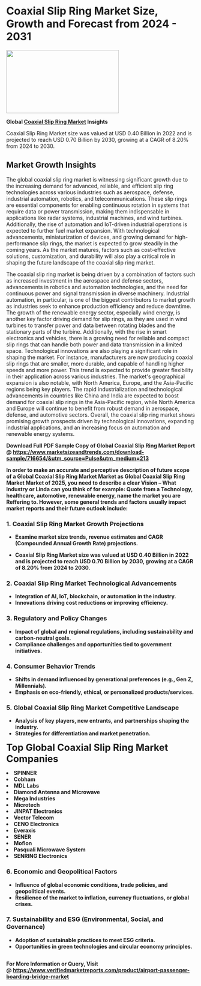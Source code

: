<H1>Coaxial Slip Ring Market Size, Growth and Forecast from 2024 - 2031</H1><img class="aligncenter size-medium wp-image-584254" src="https://thirdeyenews.in/wp-content/uploads/2024/09/Global-Market-Research-300x168.jpeg" alt="" width="300" height="168" /><p><strong>Global&nbsp;<a href="https://www.marketsizeandtrends.com/download-sample/716654/&amp;utm_source=Pulse&amp;utm_medium=213">Coaxial Slip Ring Market</a> Insights</strong></p><p>Coaxial Slip Ring Market size was valued at USD 0.40 Billion in 2022 and is projected to reach USD 0.70 Billion by 2030, growing at a CAGR of 8.20% from 2024 to 2030.</p><p><h2>Market Growth Insights</h2> <p>The global coaxial slip ring market is witnessing significant growth due to the increasing demand for advanced, reliable, and efficient slip ring technologies across various industries such as aerospace, defense, industrial automation, robotics, and telecommunications. These slip rings are essential components for enabling continuous rotation in systems that require data or power transmission, making them indispensable in applications like radar systems, industrial machines, and wind turbines. Additionally, the rise of automation and IoT-driven industrial operations is expected to further fuel market expansion. With technological advancements, miniaturization of devices, and growing demand for high-performance slip rings, the market is expected to grow steadily in the coming years. As the market matures, factors such as cost-effective solutions, customization, and durability will also play a critical role in shaping the future landscape of the coaxial slip ring market.</p> <p><strong></strong></p> <p>The coaxial slip ring market is being driven by a combination of factors such as increased investment in the aerospace and defense sectors, advancements in robotics and automation technologies, and the need for continuous power and signal transmission in diverse machinery. Industrial automation, in particular, is one of the biggest contributors to market growth as industries seek to enhance production efficiency and reduce downtime. The growth of the renewable energy sector, especially wind energy, is another key factor driving demand for slip rings, as they are used in wind turbines to transfer power and data between rotating blades and the stationary parts of the turbine. Additionally, with the rise in smart electronics and vehicles, there is a growing need for reliable and compact slip rings that can handle both power and data transmission in a limited space. Technological innovations are also playing a significant role in shaping the market. For instance, manufacturers are now producing coaxial slip rings that are smaller, more durable, and capable of handling higher speeds and more power. This trend is expected to provide greater flexibility in their application across various industries. The market's geographical expansion is also notable, with North America, Europe, and the Asia-Pacific regions being key players. The rapid industrialization and technological advancements in countries like China and India are expected to boost demand for coaxial slip rings in the Asia-Pacific region, while North America and Europe will continue to benefit from robust demand in aerospace, defense, and automotive sectors. Overall, the coaxial slip ring market shows promising growth prospects driven by technological innovations, expanding industrial applications, and an increasing focus on automation and renewable energy systems. <p><strong></p><p><span class=""><strong>Download Full PDF Sample Copy of Global Coaxial Slip Ring Market Report</strong> @ <a href="https://www.marketsizeandtrends.com/download-sample/716654/&amp;utm_source=Pulse&amp;utm_medium=213" target="_blank">https://www.marketsizeandtrends.com/download-sample/716654/&amp;utm_source=Pulse&amp;utm_medium=213</a></span></p><p>In order to make an accurate and perceptive description of future scope of a Global&nbsp;Coaxial Slip Ring Market Market as Global&nbsp;Coaxial Slip Ring Market Market of 2025, you need to describe a clear Vision &ndash; What Industry or Linda can you think of for example: Quote from a Technology, healthcare, automotive, renewable energy, name the market you are Reffering to. However, some general trends and factors usually impact market reports and their future outlook include:</p><h3>1.&nbsp;<strong>Coaxial Slip Ring Market Growth Projections</strong></h3><ul><li>Examine market size trends, revenue estimates and CAGR (Compounded Annual Growth Rate) projections.</li><li><p>Coaxial Slip Ring Market size was valued at USD 0.40 Billion in 2022 and is projected to reach USD 0.70 Billion by 2030, growing at a CAGR of 8.20% from 2024 to 2030.</p></li></ul><h3>2.&nbsp;<strong>Coaxial Slip Ring Market Technological Advancements</strong></h3><ul><li>Integration of AI, IoT, blockchain, or automation in the industry.</li><li>Innovations driving cost reductions or improving efficiency.</li></ul><h3>3.&nbsp;<strong>Regulatory and Policy Changes</strong></h3><ul><li>Impact of global and regional regulations, including sustainability and carbon-neutral goals.</li><li>Compliance challenges and opportunities tied to government initiatives.</li></ul><h3>4.&nbsp;<strong>Consumer Behavior Trends</strong></h3><ul><li>Shifts in demand influenced by generational preferences (e.g., Gen Z, Millennials).</li><li>Emphasis on eco-friendly, ethical, or personalized products/services.</li></ul><h3>5.&nbsp;<strong>Global Coaxial Slip Ring Market Competitive Landscape</strong></h3><ul><li>Analysis of key players, new entrants, and partnerships shaping the industry.</li><li>Strategies for differentiation and market penetration.</li></ul><p data-pm-slice="1 1 []"><span style="color: inherit; font-family: inherit; font-size: 25px;">Top Global Coaxial Slip Ring Market Companies</span></p><div class="" data-test-id=""><p><li>SPINNER</li><li> Cobham</li><li> MDL Labs</li><li> Diamond Antenna and Microwave</li><li> Mega Industries</li><li> Microtech</li><li> JINPAT Electronics</li><li> Vector Telecom</li><li> CENO Electronics</li><li> Everaxis</li><li> SENER</li><li> Moflon</li><li> Pasquali Microwave System</li><li> SENRING Electronics</li></p></div><h3>6.&nbsp;<strong>Economic and Geopolitical Factors</strong></h3><ul><li>Influence of global economic conditions, trade policies, and geopolitical events.</li><li>Resilience of the market to inflation, currency fluctuations, or global crises.</li></ul><h3>7.&nbsp;<strong>Sustainability and ESG (Environmental, Social, and Governance)</strong></h3><ul><li>Adoption of sustainable practices to meet ESG criteria.</li><li>Opportunities in green technologies and circular economy principles.</li></ul><h2><strong style="font-size: 14px;">For More Information or Query, Visit @&nbsp;</strong><a style="background-color: #ffffff; font-size: 14px;" href="https://www.marketsizeandtrends.com/report/coaxial-slip-ring-market/" target="_blank">https://www.verifiedmarketreports.com/product/airport-passenger-boarding-bridge-market</a></h2>
